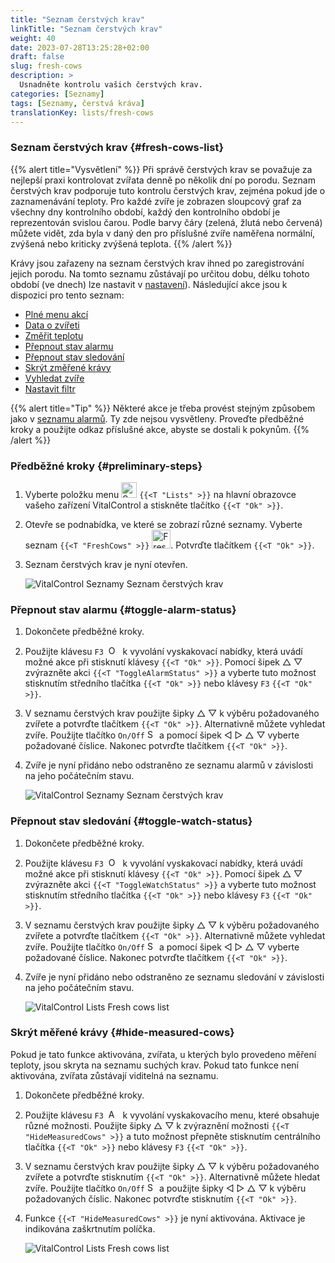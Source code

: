 ```yaml
---
title: "Seznam čerstvých krav"
linkTitle: "Seznam čerstvých krav"
weight: 40
date: 2023-07-28T13:25:28+02:00
draft: false
slug: fresh-cows
description: >
  Usnadněte kontrolu vašich čerstvých krav.
categories: [Seznamy]
tags: [Seznamy, čerstvá kráva]
translationKey: lists/fresh-cows
---
```

### Seznam čerstvých krav {#fresh-cows-list}

{{% alert title="Vysvětlení" %}}
Při správě čerstvých krav se považuje za nejlepší praxi kontrolovat zvířata denně po několik dní po porodu. Seznam čerstvých krav podporuje tuto kontrolu čerstvých krav, zejména pokud jde o zaznamenávání teploty. Pro každé zvíře je zobrazen sloupcový graf za všechny dny kontrolního období, každý den kontrolního období je reprezentován svislou čarou. Podle barvy čáry (zelená, žlutá nebo červená) můžete vidět, zda byla v daný den pro příslušné zvíře naměřena normální, zvýšená nebo kriticky zvýšená teplota.
{{% /alert %}}

Krávy jsou zařazeny na seznam čerstvých krav ihned po zaregistrování jejich porodu. Na tomto seznamu zůstávají po určitou dobu, délku tohoto období (ve dnech) lze nastavit v [nastavení](../../settings/data-acquisition/#control-period-of-fresh-cows)).
 Následující akce jsou k dispozici pro tento seznam:

- [Plné menu akcí](../alarm/#full-action-menu)
- [Data o zvířeti](../alarm/#animal-data)
- [Změřit teplotu](../alarm/#take-temperature)
- [Přepnout stav alarmu](#toggle-alarm-status)
- [Přepnout stav sledování](#toggle-watch-status)
- [Skrýt změřené krávy](#hide-measured-cows)
- [Vyhledat zvíře](../alarm/#search-animal)
- [Nastavit filtr](../alarm/#set-filter)

{{% alert title="Tip" %}}
Některé akce je třeba provést stejným způsobem jako v [seznamu alarmů](../alarm). Ty zde nejsou vysvětleny. Proveďte předběžné kroky a použijte odkaz příslušné akce, abyste se dostali k pokynům.
{{% /alert %}}

### Předběžné kroky {#preliminary-steps}

1. Vyberte položku menu <img src="/icons/main/lists.svg" width="25" align="bottom" alt="Seznamy" /> `{{<T "Lists" >}}` na hlavní obrazovce vašeho zařízení VitalControl a stiskněte tlačítko `{{<T "Ok" >}}`.


2. Otevře se podnabídka, ve které se zobrazí různé seznamy. Vyberte seznam `{{<T "FreshCows" >}}` <img src="/icons/lists/freshcows.svg" width="30" align="bottom" alt="Fresh-cows" />. Potvrďte tlačítkem `{{<T "Ok" >}}`.

3. Seznam čerstvých krav je nyní otevřen.

   ![VitalControl Seznamy Seznam čerstvých krav](../images/firststeps4.png "Seznam čerstvých krav")

### Přepnout stav alarmu {#toggle-alarm-status}

1. Dokončete předběžné kroky.

2. Použijte klávesu `F3` &nbsp;<img src="/icons/footer/open-popup.svg" width="15" align="bottom" alt="Open popup" />&nbsp; k vyvolání vyskakovací nabídky, která uvádí možné akce při stisknutí klávesy `{{<T "Ok" >}}`. Pomocí šipek △ ▽ zvýrazněte akci `{{<T "ToggleAlarmStatus" >}}` a vyberte tuto možnost stisknutím středního tlačítka `{{<T "Ok" >}}` nebo klávesy `F3` `{{<T "Ok" >}}`.

3. V seznamu čerstvých krav použijte šipky △ ▽ k výběru požadovaného zvířete a potvrďte tlačítkem `{{<T "Ok" >}}`. Alternativně můžete vyhledat zvíře. Použijte tlačítko `On/Off` <img src="/icons/footer/search.svg" width="15" align="bottom" alt="Search" /> a pomocí šipek ◁ ▷ △ ▽ vyberte požadované číslice. Nakonec potvrďte tlačítkem `{{<T "Ok" >}}`.

4. Zvíře je nyní přidáno nebo odstraněno ze seznamu alarmů v závislosti na jeho počátečním stavu.

   ![VitalControl Seznamy Seznam čerstvých krav](../images/togglealarmstatus.png "Přepnout stav alarmu")

### Přepnout stav sledování {#toggle-watch-status}

1. Dokončete předběžné kroky.

2. Použijte klávesu `F3` &nbsp;<img src="/icons/footer/open-popup.svg" width="15" align="bottom" alt="Open popup" />&nbsp; k vyvolání vyskakovací nabídky, která uvádí možné akce při stisknutí klávesy `{{<T "Ok" >}}`. Pomocí šipek △ ▽ zvýrazněte akci `{{<T "ToggleWatchStatus" >}}` a vyberte tuto možnost stisknutím středního tlačítka `{{<T "Ok" >}}` nebo klávesy `F3` `{{<T "Ok" >}}`.

3. V seznamu čerstvých krav použijte šipky △ ▽ k výběru požadovaného zvířete a potvrďte tlačítkem `{{<T "Ok" >}}`. Alternativně můžete vyhledat zvíře. Použijte tlačítko `On/Off` <img src="/icons/footer/search.svg" width="15" align="bottom" alt="Search" /> a pomocí šipek ◁ ▷ △ ▽ vyberte požadované číslice. Nakonec potvrďte tlačítkem `{{<T "Ok" >}}`.

4. Zvíře je nyní přidáno nebo odstraněno ze seznamu sledování v závislosti na jeho počátečním stavu.


   ![VitalControl Lists Fresh cows list](../images/togglewatchstatus.png "Toggle watch status")

### Skrýt měřené krávy {#hide-measured-cows}

Pokud je tato funkce aktivována, zvířata, u kterých bylo provedeno měření teploty, jsou skryta na seznamu suchých krav. Pokud tato funkce není aktivována, zvířata zůstávají viditelná na seznamu.

1. Dokončete předběžné kroky.

2. Použijte klávesu `F3` &nbsp;<img src="/icons/footer/open-popup.svg" width="15" align="bottom" alt="Actions" />&nbsp; k vyvolání vyskakovacího menu, které obsahuje různé možnosti. Použijte šipky △ ▽ k zvýraznění možnosti `{{<T "HideMeasuredCows" >}}` a tuto možnost přepněte stisknutím centrálního tlačítka `{{<T "Ok" >}}` nebo klávesy `F3` `{{<T "Ok" >}}`.

3. V seznamu čerstvých krav použijte šipky △ ▽ k výběru požadovaného zvířete a potvrďte stisknutím `{{<T "Ok" >}}`. Alternativně můžete hledat zvíře. Použijte tlačítko `On/Off` <img src="/icons/footer/search.svg" width="15" align="bottom" alt="Search" /> a použijte šipky ◁ ▷ △ ▽ k výběru požadovaných číslic. Nakonec potvrďte stisknutím `{{<T "Ok" >}}`.

4. Funkce `{{<T "HideMeasuredCows" >}}` je nyní aktivována. Aktivace je indikována zaškrtnutím políčka.

   ![VitalControl Lists Fresh cows list](../images/hidemeasuredcows.png "Hide measured cows")
